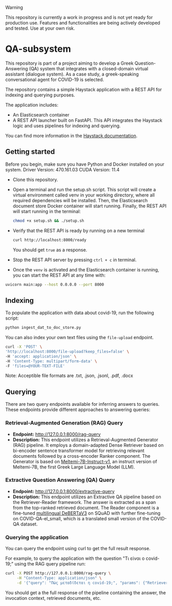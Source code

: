 > [!WARNING]
> This repository is currently a work in progress and is not yet ready for production use. Features and functionalities are being actively developed and tested. Use at your own risk.

# QA-subsystem

This repository is part of a project aiming to develop a Greek Question-Answering (QA) system that integrates with a closed-domain virtual assistant (dialogue system). As a case study, a greek-speaking conversational agent for COVID-19 is selected.

The repository contains a simple Haystack application with a REST API for indexing and querying purposes.

The application includes:

- An Elasticsearch container
- A REST API launcher built on FastAPI. This API integrates the Haystack logic and uses pipelines for indexing and querying.

You can find more information in the [Haystack documentation](https://docs.haystack.deepset.ai/v1.25/docs/intro).

## Getting started
Before you begin, make sure you have Python and Docker installed on your system. Driver Version: 470.161.03   CUDA Version: 11.4     

- Clone this repository.
- Open a terminal and run the setup.sh script. This script will create a virtual environment called venv in your working directory, where all required dependencies will be installed. Then, the Elasticsearch document store Docker container will start running. Finally, the REST API will start running in the terminal:

    ```bash
    chmod +x setup.sh && ./setup.sh
    ```
- Verify that the REST API is ready by running on a new terminal
  ```bash
  curl http://localhost:8000/ready
  ```
  You should get `true` as a response.
- Stop the REST API server by pressing `ctrl + c` in terminal.
- Once the `venv` is activated and the Elasticsearch container is running, you can start the REST API at any time with:

```bash
uvicorn main:app --host 0.0.0.0 --port 8000
```

## Indexing
To populate the application with data about covid-19, run the following script:
```bash
python ingest_dat_to_doc_store.py
```

You can also index your own text files using the `file-upload` endpoint. 

```bash
curl -X 'POST' \
'http://localhost:8000/file-upload?keep_files=false' \
-H 'accept: application/json' \
-H 'Content-Type: multipart/form-data' \
-F 'files=@YOUR-TEXT-FILE'
```
Note: Acceptible file formats are .txt, .json, .jsonl, .pdf, .docx

## Querying

There are two query endpoints available for inferring answers to queries. These endpoints provide different approaches to answering queries:

### Retrieval-Augmented Generation (RAG) Query

- **Endpoint:** http://127.0.0.1:8000/rag-query
- **Description:** This endpoint utilizes a Retrieval-Augmented Generator (RAG) pipeline. It employs a domain-adapted Dense Retriever based on bi-encoder sentence transformer model for retrieving relevant documents followed by a cross-encoder Ranker component. The Generator is based on [Meltemi-7B-Instruct-v1](https://huggingface.co/ilsp/Meltemi-7B-Instruct-v1), an instruct version of Meltemi-7B, the first Greek Large Language Model (LLM).

### Extractive Question Answering (QA) Query

- **Endpoint:** http://127.0.0.1:8000/extractive-query
- **Description:** This endpoint utilizes an Extractive QA pipeline based on the Retriever-Reader framework. The answer is extracted as a span from the top-ranked retrieved document. The Reader component is a fine-tuned [multilingual DeBERTaV3](https://huggingface.co/microsoft/mdeberta-v3-base) on SQuAD with further fine-tuning on COVID-QA-el_small, which is a translated small version of the COVID-QA dataset.

### Querying the application
You can query the endpoint using curl to get the full result response.

For example, to query the application with the question "Τι είναι ο covid-19;" using the RAG query pipeline run:
```bash
curl -X POST http://127.0.0.1:8000/rag-query \
     -H "Content-Type: application/json" \
     -d '{"query": "Πώς μεταδίδεται η covid-19;", "params": {"Retriever": {"top_k": 10}, "Ranker": {"top_k":10}, "Generator": {"max_new_tokens": 100}}}'
```

You should get a the full response of the pipeline containing the answer, the invocation context, retrieved documents, etc.

